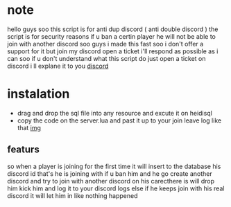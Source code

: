 # note
hello guys soo this script is for anti dup discord ( anti double discord ) the script is for security reasons if u ban a certin player he will not be able to join with another discord 
soo guys i made this fast soo i don't offer a support for it but join my discord open a ticket i'll respond as possible as i can 
soo
if u don't understand what this script do just open a ticket on discord i ll explane it to you 
[discord](https://discord.gg/fcX35xvJap)
# instalation 
- drag and drop the sql file into any resource and excute it on heidisql 
- copy the code on the server.lua and past it up to your join leave log 
like that [img](https://github.com/R1nZox-dev/rk-antiddup/blob/main/img.png)
## featurs 
so when a player is joining for the first time it will insert to the database his discord id that's he is joining with if u ban him and he go create another discord and try to join with another discord on his carecthere is will drop him kick him and log it to your discord logs 
else if he keeps join with his real discord it will let him in like nothing happened 
